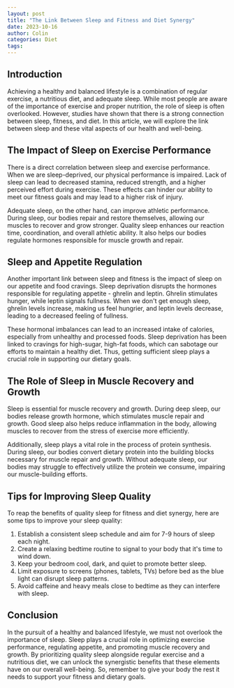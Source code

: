 ```yaml
---
layout: post
title: "The Link Between Sleep and Fitness and Diet Synergy"
date: 2023-10-16
author: Colin
categories: Diet
tags: 
---
```


## Introduction

Achieving a healthy and balanced lifestyle is a combination of regular exercise, a nutritious diet, and adequate sleep. While most people are aware of the importance of exercise and proper nutrition, the role of sleep is often overlooked. However, studies have shown that there is a strong connection between sleep, fitness, and diet. In this article, we will explore the link between sleep and these vital aspects of our health and well-being.

## The Impact of Sleep on Exercise Performance

There is a direct correlation between sleep and exercise performance. When we are sleep-deprived, our physical performance is impaired. Lack of sleep can lead to decreased stamina, reduced strength, and a higher perceived effort during exercise. These effects can hinder our ability to meet our fitness goals and may lead to a higher risk of injury.

Adequate sleep, on the other hand, can improve athletic performance. During sleep, our bodies repair and restore themselves, allowing our muscles to recover and grow stronger. Quality sleep enhances our reaction time, coordination, and overall athletic ability. It also helps our bodies regulate hormones responsible for muscle growth and repair.

## Sleep and Appetite Regulation

Another important link between sleep and fitness is the impact of sleep on our appetite and food cravings. Sleep deprivation disrupts the hormones responsible for regulating appetite - ghrelin and leptin. Ghrelin stimulates hunger, while leptin signals fullness. When we don't get enough sleep, ghrelin levels increase, making us feel hungrier, and leptin levels decrease, leading to a decreased feeling of fullness.

These hormonal imbalances can lead to an increased intake of calories, especially from unhealthy and processed foods. Sleep deprivation has been linked to cravings for high-sugar, high-fat foods, which can sabotage our efforts to maintain a healthy diet. Thus, getting sufficient sleep plays a crucial role in supporting our dietary goals.

## The Role of Sleep in Muscle Recovery and Growth

Sleep is essential for muscle recovery and growth. During deep sleep, our bodies release growth hormone, which stimulates muscle repair and growth. Good sleep also helps reduce inflammation in the body, allowing muscles to recover from the stress of exercise more efficiently.

Additionally, sleep plays a vital role in the process of protein synthesis. During sleep, our bodies convert dietary protein into the building blocks necessary for muscle repair and growth. Without adequate sleep, our bodies may struggle to effectively utilize the protein we consume, impairing our muscle-building efforts.

## Tips for Improving Sleep Quality

To reap the benefits of quality sleep for fitness and diet synergy, here are some tips to improve your sleep quality:

1. Establish a consistent sleep schedule and aim for 7-9 hours of sleep each night.
2. Create a relaxing bedtime routine to signal to your body that it's time to wind down.
3. Keep your bedroom cool, dark, and quiet to promote better sleep.
4. Limit exposure to screens (phones, tablets, TVs) before bed as the blue light can disrupt sleep patterns.
5. Avoid caffeine and heavy meals close to bedtime as they can interfere with sleep.

## Conclusion

In the pursuit of a healthy and balanced lifestyle, we must not overlook the importance of sleep. Sleep plays a crucial role in optimizing exercise performance, regulating appetite, and promoting muscle recovery and growth. By prioritizing quality sleep alongside regular exercise and a nutritious diet, we can unlock the synergistic benefits that these elements have on our overall well-being. So, remember to give your body the rest it needs to support your fitness and dietary goals.